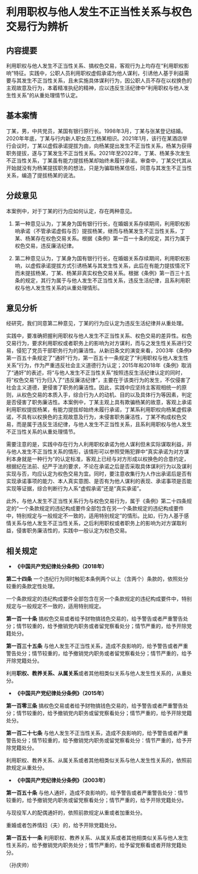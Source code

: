 # 利用职权与他人发生不正当性关系与权色交易行为辨析

## 内容提要

利用职权与他人发生不正当性关系、搞权色交易，客观行为上均存在“利用职权影响”特征。实践中，公职人员利用职权虚假承诺为他人谋利，引诱他人基于利益需要与其发生不正当性关系，且未实施具体谋利行为，因公职人员不存在以权换色的主观故意及行为，本着精准执纪的精神，应以违反生活纪律中“利用职权与他人发生性关系”的从重处理情节认定。

## 基本案情

丁某，男，中共党员，某国有银行原行长。1998年3月，丁某与张某登记结婚。2020年年底，丁某与行内新人职女员工杨某相识。2021年1月，该行在某酒店举行会议时，丁某以虚假承诺提拔为由，向杨某提出发生不正当性关系，杨某为获得职务提拔，遂与丁某发生不正当性关系。2021年至2022年，丁某、杨某多次发生不正当性关系，丁某虽有能力提拔杨某却始终未履行承诺。审查中，丁某交代其从开始就没有为杨某提拔职务的想法，只是为骗取杨某信任，同意与其发生不正当性关系，编造了提拔杨某的说法。

## 分歧意见

本案例中，对于丁某的行为应如何认定，存在两种意见。

1. 第一种意见认为，丁某身为国有银行行长，在婚姻关系存续期间，利用职权影响承诺（不管承诺虚假与否）提拔杨某，继而与杨某发生不正当性关系，丁某、杨某存在权色交易关系。根据《条例》第一百一十条的规定，其行为属于权色交易，违反廉洁纪律。

2. 第二种意见认为，丁某身为国有银行行长，在婚姻关系存续期间，利用职权影响，以虚假承诺提拔方式引诱杨某与其发生性关系，此后在有能力提拔情况下而未提拔杨某，丁某、杨某非真实权色交易关系。根据《条例》第一百三十五条的规定，其行为属于与他人发生不正当性关系，违反生活纪律，且系利用职权与他人发生性关系的从重处理情形。

## 意见分析

经研究，我们同意第二种意见，丁某的行为应认定为违反生活纪律并从重处理。

实践中，要准确把握利用职权与他人发生不正当性关系、权色交易的差异性。权色交易行为，要求利用职权或者职务上的影响为对方谋利，而与之发生性关系进行交易，侵犯了党员干部职务行为的廉洁性。从新旧条文的演变来看，2003年《条例》第一百五十条规定了“通奸”行为，第一百五十一条规定了“利用职权与他人发生性关系”行为，作为严重违反社会主义道德行为认定；2015年和2018年《条例》取消了“通奸”的表述，将“与他人发生不正当性关系”按照违反生活纪律认定的同时，将“权色交易”行为归入了“违反廉洁纪律”，主要在于该类行为的发生，不仅侵害了社会主义道德，更侵害了职务的廉洁性。因此，实践中应坚持主客观相统一的原则，从权色交易的本质入手，综合行为人的动机、目的以及具体行为等因素，判定是否侵害了职务廉洁性。本案例中，丁某主观上具有欺骗杨某的故意，客观上承诺利用职权提拔杨某，有能力提拔却始终未履行承诺，丁某系利用职权向杨某虚假承诺，不具有以权换色的主观故意及行为，未侵害职务廉洁性，丁某不构成权色交易，而是属于违反生活纪律，与他人发生不正当性关系，且系利用职权与他人发生不正当性关系的从重处理情节。

需要注意的是，实践中存在行为人利用职权承诺为他人谋利但未实际谋取利益，并与他人发生不正当性关系的情形，该情形可以参照受贿犯罪中“真实承诺为对方谋利本身就是一种行为”的认定标准，客观上已经与对方形成以权换色的合意约定，根据纪在法前、纪严于法的要求，不论在承诺之后是否采取具体谋利行为以及谋利实现与否，均应认定为权色交易为宜。同时，要注意收集行为人作出承诺后是否有实现承诺事项的能力、本人真实意图、是否有为他人谋利的表现、承诺事项是否能实现等证据，综合判断行为人系“虚假承诺”还是“真实承诺”。

此外，与他人发生不正当性关系行为与权色交易行为，属于《条例》第二十四条规定的“一个条款规定的违纪构成要件全部包含在另一个条款规定的违纪构成要件中，特别规定与一般规定不一致的，适用特别规定”的情形。比如，行为人基于感情关系与他人发生不正当性关系，之后利用职权或者职务上的影响为对方谋取利益，侵害职务廉洁性的，实践中一般认定为权色交易。

## 相关规定

* **《中国共产党纪律处分条例》（2018年）**

**第二十四条** 一个违纪行为同时触犯本条例两个以上（含两个）条款的，依照处分较重的条款定性处理。

一个条款规定的违纪构成要件全部包含在另一个条款规定的违纪构成要件中，特别规定与一般规定不一致的，适用特别规定。

**第一百一十条** 搞权色交易或者给予财物搞钱色交易的，给予警告或者严重警告处分；情节较重的，给予撤销党内职务或者留党察看处分；情节严重的，给予开除党籍处分。

**第一百三十五条** 与他人发生不正当性关系，造成不良影响的，给予警告或者严重警告处分；情节较重的，给予撤销党内职务或者留党察看处分；情节严重的，给予开除党籍处分。

利用**职权、教养关系、从属关系**或者其他相类似关系与他人发生性关系的，从重处分。

* **《中国共产党纪律处分条例》（2015年）**

**第一百零三条** 搞权色交易或者给予财物搞钱色交易的，给予警告或者严重警告处分；情节较重的，给予撤销党内职务或留党察看处分；情节严重的，给予开除党籍处分。

**第一百二十七条** 与他人发生不正当性关系，造成不良影响的，给予警告或者严重警告处分；情节较重的，给予撤销党内职务或留党察看处分：情节严重的，给予开除党籍处分。

利用职权、教养关系、从属关系或者其他相类似关系与他人发生性关系的，依照前款规定从重处分。

* **《中国共产党纪律处分条例》（2003年）**

**第一百五十条** 与他人通奸，造成不良影响的，给予警告或者严重警告处分：情节较重的，给予撤销党内职务或留党察看处分；情节严重的，给予开除党籍处分。

与现役军人的配偶通奸的，依照前款规定从重或者加重处分。

重婚或者包养情妇（夫）的，给予开除党籍处分。

**第一百五十一条** 利用职权、教养关系、从属关系或者其他相类似关系与他人发生性关系的，给予撤销党内职务处分；情节严重的，给予留党察看或者开除党籍处分。

（孙庆帅）